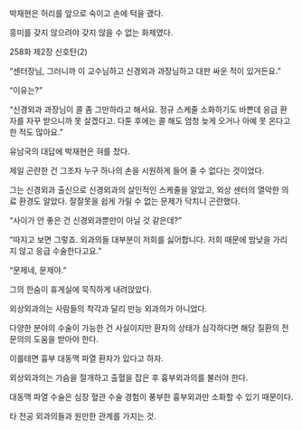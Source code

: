 박재현은 허리를 앞으로 숙이고 손에 턱을 괬다.

흥미를 갖지 않으려야 갖지 않을 수 없는 화제였다.

258화 제2장 신호탄(2)

“센터장님, 그러니까 이 교수님하고 신경외과 과장님하고 대판 싸운 적이 있거든요.”

“이유는?”

“신경외과 과장님이 콜 좀 그만하라고 해서요. 정규 스케줄 소화하기도 바쁜데 응급 환자를 자꾸 받으니까 못 살겠다고. 다툰 후에는 콜 해도 엄청 늦게 오거나 아예 못 온다고 한 적도 많아요.”

유남국의 대답에 박재현은 혀를 찼다.

제일 곤란한 건 그조차 누구 하나의 손을 시원하게 들어 줄 수 없다는 것이었다.

그는 신경외과 출신으로 신경외과의 살인적인 스케줄을 알았고, 외상 센터의 열악한 의료 환경도 알았다. 잘잘못을 쉽게 가릴 수 없는 문제가 닥치니 곤란했다.

“사이가 안 좋은 건 신경외과뿐만이 아닐 것 같은데?”

“따지고 보면 그렇죠. 외과의들 대부분이 저희를 싫어합니다. 저희 때문에 밤낮을 가리지 않고 응급 수술한다고요.”

“문제네, 문제야.”

그의 한숨이 휴게실에 묵직하게 내려앉았다.

외상외과의는 사람들의 착각과 달리 만능 외과의가 아니었다.

다양한 분야의 수술이 가능한 건 사실이지만 환자의 상태가 심각하다면 해당 질환의 전문의의 도움을 받아야 한다.

이를테면 흉부 대동맥 파열 환자가 있다고 하자.

외상외과의는 가슴을 절개하고 출혈을 잡은 후 흉부외과의를 불러야 한다.

대동맥 파열 수술은 심장 혈관 수술 경험이 풍부한 흉부외과만 소화할 수 있기 때문이다.

타 전공 외과의들과 원만한 관계를 가지는 것.